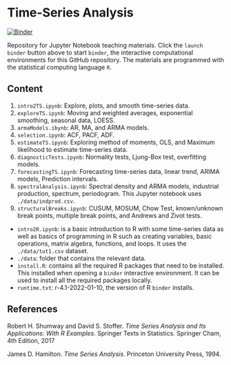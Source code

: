 # Time-Series Analysis
[![Binder](https://mybinder.org/badge_logo.svg)](https://mybinder.org/v2/gh/laurentpauwels/timeseriesanalysis.git/HEAD)

Repository for Jupyter Notebook teaching materials. Click the `launch binder` button above to start `binder`, the interactive computational environments for this GitHub repository. The materials are programmed with the statistical computing language `R`.

## Content


1. `intro2TS.ipynb`: Explore, plots, and smooth time-series data.
2. `exploreTS.ipynb`: Moving and weighted averages, exponential smoothing, seasonal data, LOESS.
3. `armaModels.ibynb`: AR, MA, and ARMA models.
4. `selection.ipynb`: ACF, PACF, ADF.
5. `estimateTS.ipynb`: Exploring method of moments, OLS, and Maximum likelihood to estimate time-series data. 
6. `diagnosticTests.ipynb`: Normality tests, Ljung-Box test, overfitting models. 
7. `forecastingTS.ipynb`: Forecasting time-series data, linear trend, ARIMA models, Prediction intervals.  
8. `spectralAnalysis.ipynb`: Spectral density and ARMA models, industrial production, spectrum, periodogram. This Jupyter notebook uses `./data/indprod.csv`.
9. `structuralBreaks.ipynb`: CUSUM, MOSUM, Chow Test, known/unknown break points, multiple break points, and Andrews and Zivot tests.


- `intro2R.ipynb`: is a basic introduction to R with some time-series data as well as basics of programming in R such as creating variables, basic operations, matrix algebra, functions, and loops. It uses the `./data/tut1.csv` dataset.
- `./data`: folder that contains the relevant data.
- `install.R`: contains all the required R packages that need to be installed. This installed when opening a `binder` interactive environment. It can be used to install all the required packages locally.
- `runtime.txt`: r-4.1-2022-01-10, the version of R `binder` installs. 

## References

Robert H. Shumway and David S. Stoffer. _Time Series Analysis and Its Applications: With R Examples_. Springer Texts in Statistics. Springer Cham, 4th Edition, 2017

James D. Hamilton. _Time Series Analysis_. Princeton University Press, 1994.